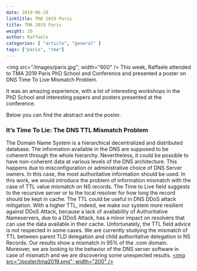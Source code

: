 ```yaml
---
date: 2019-06-20
linktitle: TMA 2019 Paris
title: TMA 2019 Paris
weight: 10
author: Raffaele
categories: [ "article", "general" ]
tags: ["paris", "tma"]
---
```

<img src="/images/paris.jpg"; width="600" /></a>
This week, Raffaele attended to TMA 2019 Paris PhD School and Conference and presented a poster on DNS Time To Live Mismatch Problem.

It was an amazing experience, with a lot of interesting workshops in the PhD School and interesting papers and posters presented at the conference.

Below you can find the abstract and the poster.

### It’s Time To Lie: The DNS TTL Mismatch Problem
The Domain Name System is a hierarchical decentralized and distributed database. The information
available in the DNS are supposed to be coherent through the whole hierarchy. Nevertheless, it could be
possible to have non-coherent data at various levels of the DNS architecture. This happens due to
misconfiguration or administrative choice of DNS Server owners. In this case, the most authoritative
information should be used.
In this work, we would introduce the problem of information mismatch with the case of TTL value
mismatch on NS records. The Time to Live field suggests to the recursive server or to the local resolver for
how long the record should be kept in cache.
The TTL could be useful in DNS DDoS attack mitigation. With a higher TTL, indeed, we make our system
more resilient against DDoS Attack, because a lack of availability of Authoritative Nameservers, due to a
DDoS Attack, has a minor impact on resolvers that can use the data available in their cache.
Unfortunately, the TTL field advice is not respected in some cases. We are currently studying the mismatch
of TTL between parent TLD delegation and child authoritative delegation in NS Records. Our results show a
mismatch in 95% of the .com domain. Moreover, we are looking to the behavior of the DNS server software
in case of mismatch and we are discovering some unexpected results.
<a href="/poster/tma2019.pdf"><img src="/poster/tma2019.png"; width="200" /></a>

